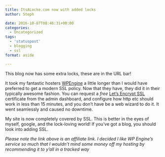 ```yaml
---
title: ItsALocke.com now with added locks
author: Steph

date: 2016-10-07T08:46:31+00:00
categories:
  - Uncategorized
tags:
  - 'statuspost'
  - blogging
  - ssl
format: aside

---
```

This blog now has some extra locks, these are in the URL bar!

It took my fantastic hosters [WPEngine][1] a little longer than I would have preferred to get a modern SSL policy. Now that they have, they did it in their typically awesome fashion. You can request a _free_ [Let&#8217;s Encrypt SSL][2] certificate from the admin dashboard, and configure how http etc should work in less than 15 minutes, and you don&#8217;t have be a web wizard to do it. It went seamlessly and caused no downtime.

My site is now completely covered by SSL. This is better in the eyes of myself, google, and the lock-loving world! If you&#8217;ve got a blog, you should look into adding SSL.

_Please note the link above is an affiliate link. I decided I like WP Engine&#8217;s service so much that I wouldn&#8217;t mind some money off my hosting by recommending it to y&#8217;all in a tracked way_

 [1]: http://www.shareasale.com/r.cfm?u=1379877&m=41388&b=394686
 [2]: https://letsencrypt.org/